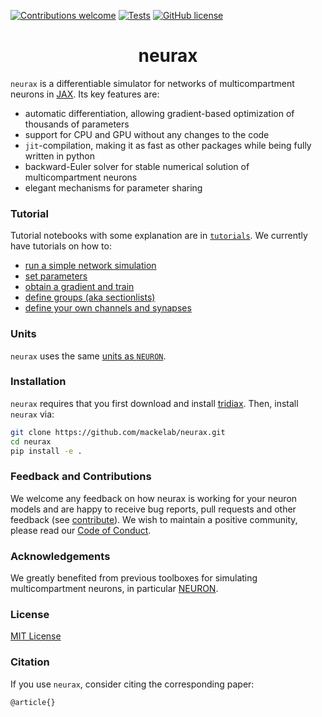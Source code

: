 [![Contributions welcome](https://img.shields.io/badge/contributions-welcome-brightgreen.svg?style=flat)](https://github.com/mackelab/neurax/blob/main/CONTRIBUTING.md)
[![Tests](https://github.com/mackelab/neurax/workflows/Tests/badge.svg?branch=main)](https://github.com/mackelab/neurax/actions)
[![GitHub license](https://img.shields.io/badge/license-MIT-green)](https://github.com/mackelab/neurax/blob/main/LICENSE)


<h1 align="center">
neurax
</h1>

`neurax` is a differentiable simulator for networks of multicompartment neurons in [JAX](https://github.com/google/jax). Its key features are:
- automatic differentiation, allowing gradient-based optimization of thousands of parameters  
- support for CPU and GPU without any changes to the code  
- `jit`-compilation, making it as fast as other packages while being fully written in python  
- backward-Euler solver for stable numerical solution of multicompartment neurons  
- elegant mechanisms for parameter sharing


### Tutorial

Tutorial notebooks with some explanation are in [`tutorials`](https://github.com/mackelab/neurax/tree/main/tutorials). We currently have tutorials on how to:
- [run a simple network simulation](https://github.com/mackelab/neurax/blob/main/tutorials/01_small_network.ipynb)
- [set parameters](https://github.com/mackelab/neurax/blob/main/tutorials/02_setting_parameters.ipynb)
- [obtain a gradient and train](https://github.com/mackelab/neurax/blob/main/tutorials/03_gradient.ipynb)
- [define groups (aka sectionlists)](https://github.com/mackelab/neurax/blob/main/tutorials/04_groups.ipynb)
- [define your own channels and synapses](https://github.com/mackelab/neurax/blob/main/tutorials/05_new_mechanisms.ipynb)


### Units

`neurax` uses the same [units as `NEURON`](https://www.neuron.yale.edu/neuron/static/docs/units/unitchart.html).


### Installation
`neurax` requires that you first download and install [tridiax](https://github.com/mackelab/tridiax). Then, install `neurax` via:
```sh
git clone https://github.com/mackelab/neurax.git
cd neurax
pip install -e .
```


### Feedback and Contributions

We welcome any feedback on how neurax is working for your neuron models and are happy to receive bug reports, pull requests and other feedback (see [contribute](https://github.com/mackelab/neurax/blob/main/CONTRIBUTING.md)). We wish to maintain a positive community, please read our [Code of Conduct](https://github.com/mackelab/neurax/blob/main/CODE_OF_CONDUCT.md).


### Acknowledgements

We greatly benefited from previous toolboxes for simulating multicompartment neurons, in particular [NEURON](https://github.com/neuronsimulator/nrn).


### License

[MIT License](https://github.com/mackelab/neurax/blob/main/LICENSE)


### Citation

If you use `neurax`, consider citing the corresponding paper:
```
@article{}
```